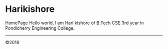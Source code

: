 # Harikishore
HomePage
Hello world, I am Hari kishore of B.Tech CSE 3rd year in Pondicherry Engineering College.
<hr>
&copy;2018
